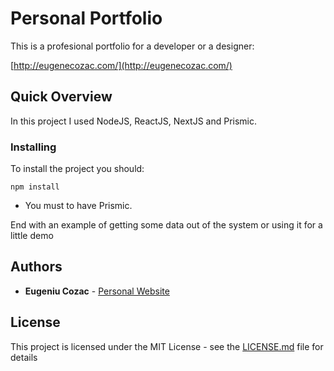 # Personal Portfolio

This is a profesional portfolio for a developer or a designer:

[http://eugenecozac.com/](http://eugenecozac.com/)

## Quick Overview

In this project I used NodeJS, ReactJS, NextJS and Prismic.

### Installing

To install the project you should:

```
npm install
```

- You must to have Prismic.

End with an example of getting some data out of the system or using it for a little demo

## Authors

- **Eugeniu Cozac** - [Personal Website](http://eugenecozac.com/)

## License

This project is licensed under the MIT License - see the [LICENSE.md](LICENSE.md) file for details

